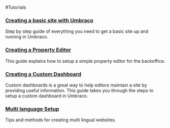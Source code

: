 #Tutorials

### [Creating a basic site with Umbraco](Creating-Basic-Site/index.md)

Step by step guide of everything you need to get a basic site up and running in Umbraco.

### [Creating a Property Editor](Creating-a-Property-Editor/)

This guide explains how to setup a simple property editor for the backoffice.

### [Creating a Custom Dashboard](Creating-a-Custom-Dashboard)

Custom dashboards is a great way to help editors maintain a site by providing useful information. This guide takes you through the steps to setup a  custom dashboard in Umbraco.

### [Multi language Setup](Multilanguage-Setup/index.md)

Tips and methods for creating multi lingual websites.
